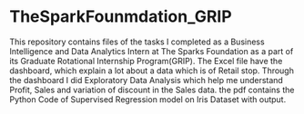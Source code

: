 # TheSparkFounmdation_GRIP
This repository contains files of the tasks I completed as a Business Intelligence and Data Analytics Intern at The Sparks Foundation as a part of its Graduate Rotational Internship Program(GRIP). 
The Excel file have the dashboard, which explain a lot about a data which is of Retail stop. Through the dashboard I did Exploratory Data Analysis which help me understand Profit, Sales and variation of discount in the Sales data.
the pdf contains the Python Code of Supervised Regression model on Iris Dataset with output.
